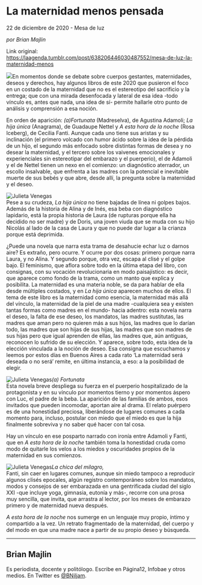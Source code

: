 # La maternidad menos pensada



22 de diciembre de 2020 - Mesa de luz

_por Brian Majlin_

Link original: https://laagenda.tumblr.com/post/638206446030487552/mesa-de-luz-la-maternidad-menos

![](https://64.media.tumblr.com/330fee4c2115c029d726a133c4118f0e/765925273d07e088-ed/s500x750/4188bd8a79c89ba64df05ea7ea8dabeda2bbd1bf.jpg)En momentos donde se debate sobre cuerpos
gestantes, maternidades, deseos y derechos, hay algunos libros de este 2020 que
pusieron el foco en un costado de la maternidad que no es el estereotipo del
sacrificio y la entrega; que con una mirada desenfocada y lateral de esa idea -todo vínculo es, antes que nada, una idea de sí- permite hallarle otro punto
de análisis y comprensión a esa noción.

En orden de aparición: *(a)Fortunata*
(Madreselva), de Agustina Adamoli; *La hija única* (Anagrama), de Guadaupe
Nettel y *A esta hora de la noche* (Rosa Iceberg), de Cecilia Fanti.
Aunque cada uno tiene sus aristas y su inclinación (el primero volcado con
humor ácido sobre la idea de la pérdida de un hijo, el segundo más enfocado sobre
distintas formas de desea y no desear la maternidad, y el tercero sobre los
vaivenes emocionales y experienciales sin estereotipar del embarazo y el
puerperio), el de Adamoli y el de Nettel tienen un nexo en el comienzo: un
diagnóstico aterrador, un escollo insalvable, que enfrenta a las madres con la
potencial e inevitable muerte de sus bebés y que abre, desde allí, la pregunta
sobre la maternidad y el deseo. 

![Julieta Venegas](https://64.media.tumblr.com/46e8c06b2ab52d9e8f66864aab7be9a6/765925273d07e088-4e/s250x400/999c389a8c61b3cf56266cb7f20a5f445ca239d0.jpg)  
Pese a su crudeza, *La hija única* no tiene bajadas de línea ni
golpes bajos. Además de la historia de Alina y de Inés, esa beba con
diagnóstico lapidario, está la propia historia de Laura (de rupturas porque
ella ha decidido no ser madre) y de Doris, una joven viuda que se muda con su
hijo Nicolás al lado de la casa de Laura y que no puede dar lugar a la crianza
porque está deprimida.

¿Puede una novela que narra esta trama de desahucie echar luz o darnos
aire? Es extraño, pero ocurre. Y ocurre por dos cosas: primero porque narra
Laura, y no Alina. Y segundo porque, otra vez, escapa al clisé y el golpe bajo.
El feminismo, que aflora sobre todo en la última etapa del libro, con
consignas, con su vocación revolucionaria en modo paisajístico: es decir, que
aparece como fondo de la trama, como un manto que explica y posibilita. La
maternidad es una materia noble, se da para hablar de ella desde múltiples
costados, y en *La hija única* aparecen muchos de ellos. El tema de este libro es
la maternidad como esencia, la maternidad más allá del vínculo, la maternidad
de la piel de una madre -cualquiera sea y existen tantas formas como madres en
el mundo- hacia adentro: esta novela narra el deseo, la falta de ese deseo, los
mandatos, las madres sustitutas, las madres que aman pero no quieren más a sus
hijos, las madres que lo darían todo, las madres que son hijas de sus hijas,
las madres que son madres de sus hijas pero que igual aprenden de ellas, las
madres que, aún antiguas, reconocen lo sufrido de su elección. Y aparece, sobre
todo, esta idea de la elección vinculada a la noción de deseo. Esa consigna que
escuchamos y leemos por estos días en Buenos Aires a cada rato ‘La maternidad
será deseada o no será’ remite, en última instancia, a eso: a la posibilidad de
elegir. 

![Julieta Venegas](https://64.media.tumblr.com/9c1f28152958edd4f50ee4963d89d7ce/765925273d07e088-3e/s250x400/775daef26a112b15aa648ce69966737fe95585e0.jpg)*(a) Fortunata*  
Esta novela breve despliega su fuerza en el puerperio hospitalizado de
la protagonista y en su vínculo por momentos tierno y por momentos áspero con
Luc, el padre de la beba. La aparición de las familias de ambos, esos invitados
que pueden incomodar, aportan aire al drama. El relato puérpero es de una
honestidad preciosa, liberándose de lugares comunes a cada momento para,
incluso, postular con miedo que el miedo es que la hija finalmente sobreviva y
no saber qué hacer con tal cosa.

Hay un vínculo en ese posparto narrado con
ironía entre Adamoli y Fanti, que en *A esta hora de la noche* también
toma la honestidad cruda como modo de quitarle los velos a los miedos y
oscuridades propios de la maternidad en sus comienzos. 

![Julieta Venegas](https://64.media.tumblr.com/00017c47d9e7dc454273bd1f1aa344dd/765925273d07e088-91/s250x400/081b9d2f8a57a1c8d0e8b2a5a240219ccf528994.jpg)*La chica del milagro,*  
Fanti, sin caer en lugares comunes, aunque
sin miedo tampoco a reproducir algunos clisés epocales, algún registro contemporáneo
sobre los mandatos, modos y consejos de ser embarazada en una gentrificada ciudad
del siglo XXI -que incluye yoga, gimnasia, eutonía y más-, recorre con una
prosa muy sencilla, que invita, que arrastra al lector, por los meses de
embarazo primero y de maternidad nueva después. 

*A esta hora de la noche* nos sumerge en un
lenguaje muy propio, íntimo y compartido a la vez. Un retrato fragmentado de la
maternidad, del cuerpo y del modo en que una madre nace a partir de su propio
deseo y búsqueda. 



---

Brian Majlin
------------

 Es periodista, docente y politólogo. Escribe en Página12, Infobae y otros medios. En Twitter es [@BNiljam](https://twitter.com/BNiljam). 

